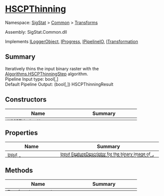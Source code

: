 # [HSCPThinning](./HSCPThinning.md)

Namespace: [SigStat]() > [Common](./../README.md) > [Transforms](./README.md)

Assembly: SigStat.Common.dll

Implements [ILoggerObject](./../ILoggerObject.md), [IProgress](./../Helpers/IProgress.md), [IPipelineIO](./../Pipeline/IPipelineIO.md), [ITransformation](./../ITransformation.md)

## Summary
Iteratively thins the input binary raster with the [Algorithms.HSCPThinningStep](https://github.com/hargitomi97/sigstat/blob/master/docs/md/SigStat/Common/Algorithms/HSCPThinningStep.md) algorithm.  <br>Pipeline Input type: bool[,]<br>Default Pipeline Output: (bool[,]) HSCPThinningResult

## Constructors

| Name | Summary | 
| --- | --- | 
| <sub>HSCPThinning (  )</sub><div style="margin: -28px 0px 0px 0px;"><img width=200/>  | <sub></sub><div style="margin: -28px 0px 0px 0px;"><img width=200/>  | <br>


## Properties

| Name | Summary | 
| --- | --- | 
| <sub>Input</sub><div style="margin: -28px 0px 0px 0px;"><img width=200/>  | <sub>Input [FeatureDescriptor](https://github.com/hargitomi97/sigstat/blob/master/docs/md/SigStat/Common/FeatureDescriptor.md) for the binary image of the signature</sub><div style="margin: -28px 0px 0px 0px;"><img width=200/>  | <br>
| <sub>Output</sub><div style="margin: -28px 0px 0px 0px;"><img width=200/>  | <sub>Output [FeatureDescriptor](https://github.com/hargitomi97/sigstat/blob/master/docs/md/SigStat/Common/FeatureDescriptor.md) for the binary image of the signature</sub><div style="margin: -28px 0px 0px 0px;"><img width=200/>  | <br>


## Methods

| Name | Summary | 
| --- | --- | 
| <sub>[Transform](./Methods/HSCPThinning-100663662.md) ( [`Signature`](./../Signature.md) )</sub><div style="margin: -28px 0px 0px 0px;"><img width=200/>  | <sub></sub><div style="margin: -28px 0px 0px 0px;"><img width=200/>  | <br>


